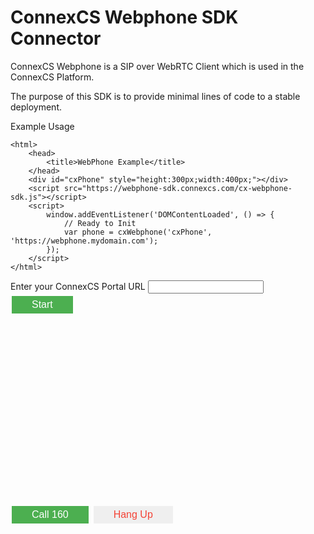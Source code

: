 # ConnexCS Webphone SDK Connector

ConnexCS Webphone is a SIP over WebRTC Client which is used in the ConnexCS Platform.

The purpose of this SDK is to provide minimal lines of code to a stable deployment.

Example Usage

```
<html>
	<head>
		<title>WebPhone Example</title>
	</head>
	<div id="cxPhone" style="height:300px;width:400px;"></div>
	<script src="https://webphone-sdk.connexcs.com/cx-webphone-sdk.js"></script>
	<script>
		window.addEventListener('DOMContentLoaded', () => {
			// Ready to Init
			var phone = cxWebphone('cxPhone', 'https://webphone.mydomain.com');
		});	
	</script>
</html>
```


<!-- Live Example Script Start -->
<style>
#cxPhone {
	width: 400px;
	height: 300px;
}
.button {
	border: none;
	color: white;
	padding: 5px 32px;
	text-align: center;
	text-decoration: none;
	display: inline-block;
	font-size: 16px;
	margin: 4px 2px;
	cursor: pointer;
}
.success {
	background-color: #4CAF50;
}
.error {
	color: #f44336;
}
</style>
<div>
	Enter your ConnexCS Portal URL <input id="url" name="url"/>
	<button class="button success" onclick="start(document.getElementById('url').value)">Start</button>
<!--
	<a href='#' onClick="start(document.getElementById('url').value)">Start</a>
-->
	<div>
		<div id="error" class="error"></div>
		<div id="cxPhone"></div>
		<div>
			<button class="button success" onClick="call('160')">Call 160</button>
			<button class="button error" onClick="hangup()">Hang Up</button>
		</div>
	</div>
<div>
<script src="https://webphone-sdk.connexcs.com/cx-webphone-sdk.js"></script>
<script>
	var errMessage = document.getElementById('error');
	var phone = null
	async function start(url) {
		try {
			errMessage.innerHTML = '';
			if (!url) throw new Error('URL is required')
			// Ready to Init
			phone = cxWebphone('cxPhone', url);
		} catch (err) {
			console.error(err)
			errMessage.innerHTML = 	`Error: ${err.message}`;
		}
	}
	async function call (number) {
		try {
			let result = phone.call(number)
			console.log(result)
		} catch (err) {
			console.error(err)
			errMessage.innerHTML = 	`Error: ${err.message}`;
		}
	}
	function hangup () {
		try {
			let result = phone.hangup()
			console.log(result)
		} catch (err) {
			console.error(err)
			errMessage.innerHTML = 	`Error: ${err.message}`;
		}
	}
</script>
<!-- Live Example Script End -->
